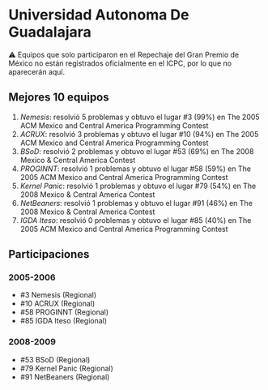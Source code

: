 # Universidad Autonoma De Guadalajara

:warning: Equipos que solo participaron en el Repechaje del Gran Premio de México no están registrados oficialmente en el ICPC, por lo que no aparecerán aquí.

## Mejores 10 equipos

1. _Nemesis_: resolvió 5 problemas y obtuvo el lugar #3 (99%) en The 2005 ACM Mexico and Central America Programming Contest
1. _ACRUX_: resolvió 3 problemas y obtuvo el lugar #10 (94%) en The 2005 ACM Mexico and Central America Programming Contest
1. _BSoD_: resolvió 2 problemas y obtuvo el lugar #53 (69%) en The 2008 Mexico & Central America Contest
1. _PROGINNT_: resolvió 1 problemas y obtuvo el lugar #58 (59%) en The 2005 ACM Mexico and Central America Programming Contest
1. _Kernel Panic_: resolvió 1 problemas y obtuvo el lugar #79 (54%) en The 2008 Mexico & Central America Contest
1. _NetBeaners_: resolvió 1 problemas y obtuvo el lugar #91 (46%) en The 2008 Mexico & Central America Contest
1. _IGDA Iteso_: resolvió 0 problemas y obtuvo el lugar #85 (40%) en The 2005 ACM Mexico and Central America Programming Contest

## Participaciones

### 2005-2006

- #3 Nemesis (Regional)
- #10 ACRUX (Regional)
- #58 PROGINNT (Regional)
- #85 IGDA Iteso (Regional)

### 2008-2009

- #53 BSoD (Regional)
- #79 Kernel Panic (Regional)
- #91 NetBeaners (Regional)



